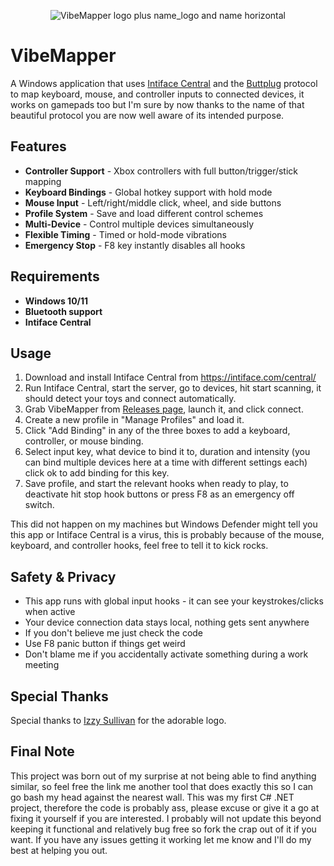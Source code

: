 <div align="center">
  
![VibeMapper logo plus name_logo and name horizontal](https://github.com/user-attachments/assets/553d67a3-cce9-405a-88e5-7516aa052c9c)

</div>

# VibeMapper
A Windows application that uses [Intiface Central](https://intiface.com/central/) and the [Buttplug](https://buttplug.io/) protocol to map keyboard, mouse, and controller inputs to connected devices, it works on gamepads too but I'm sure by now thanks to the name of that beautiful protocol you are now well aware of its intended purpose.


## Features

-  **Controller Support** - Xbox controllers with full button/trigger/stick mapping
-  **Keyboard Bindings** - Global hotkey support with hold mode
-  **Mouse Input** - Left/right/middle click, wheel, and side buttons
-  **Profile System** - Save and load different control schemes
-  **Multi-Device** - Control multiple devices simultaneously
-  **Flexible Timing** - Timed or hold-mode vibrations
-  **Emergency Stop** - F8 key instantly disables all hooks

## Requirements

- **Windows 10/11**
- **Bluetooth support**
- **Intiface Central**


## Usage

1. Download and install Intiface Central from https://intiface.com/central/
2. Run Intiface Central, start the server, go to devices, hit start scanning, it should detect your toys and connect automatically.
3. Grab VibeMapper from [Releases page]([link](https://github.com/LivingTh1ng/VibeMapper/releases)), launch it, and click connect.
4. Create a new profile in "Manage Profiles" and load it.
5. Click "Add Binding" in any of the three boxes to add a keyboard, controller, or mouse binding.
6. Select input key, what device to bind it to, duration and intensity (you can bind multiple devices here at a time with different settings each) click ok to add binding for this key.
7. Save profile, and start the relevant hooks when ready to play, to deactivate hit stop hook buttons or press F8 as an emergency off switch.

This did not happen on my machines but Windows Defender might tell you this app or Intiface Central is a virus, this is probably because of the mouse, keyboard, and controller hooks, feel free to tell it to kick rocks.

## Safety & Privacy
- This app runs with global input hooks - it can see your keystrokes/clicks when active
- Your device connection data stays local, nothing gets sent anywhere
- If you don't believe me just check the code
- Use F8 panic button if things get weird
- Don't blame me if you accidentally activate something during a work meeting

## Special Thanks
Special thanks to [Izzy Sullivan](https://www.instagram.com/izzy_sullivan_designs/) for the adorable logo.

## Final Note
This project was born out of my surprise at not being able to find anything similar, so feel free the link me another tool that does exactly this so I can go bash my head against the nearest wall. This was my first C# .NET project, therefore the code is probably ass, please excuse or give it a go at fixing it yourself if you are interested. I probably will not update this beyond keeping it functional and relatively bug free so fork the crap out of it if you want. If you have any issues getting it working let me know and I'll do my best at helping you out.
